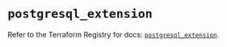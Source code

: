 # `postgresql_extension`

Refer to the Terraform Registry for docs: [`postgresql_extension`](https://registry.terraform.io/providers/sourcegraph/postgresql/1.25.0-sg.4/docs/resources/extension).
